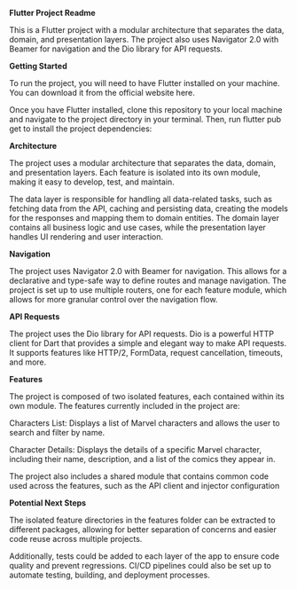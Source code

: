 **Flutter Project Readme**

This is a Flutter project with a modular architecture that separates the data, domain, and presentation layers. The project also uses Navigator 2.0 with Beamer for navigation and the Dio library for API requests.


**Getting Started**

To run the project, you will need to have Flutter installed on your machine. You can download it from the official website here.

Once you have Flutter installed, clone this repository to your local machine and navigate to the project directory in your terminal. Then, run flutter pub get to install the project dependencies:


**Architecture**

The project uses a modular architecture that separates the data, domain, and presentation layers. Each feature is isolated into its own module, making it easy to develop, test, and maintain.

The data layer is responsible for handling all data-related tasks, such as fetching data from the API, caching and persisting data, creating the models for the responses and mapping them to domain entities. 
The domain layer contains all business logic and use cases, while the presentation layer handles UI rendering and user interaction.

**Navigation**

The project uses Navigator 2.0 with Beamer for navigation. This allows for a declarative and type-safe way to define routes and manage navigation. The project is set up to use multiple routers, one for each feature module, which allows for more granular control over the navigation flow.


**API Requests**

The project uses the Dio library for API requests. Dio is a powerful HTTP client for Dart that provides a simple and elegant way to make API requests. It supports features like HTTP/2, FormData, request cancellation, timeouts, and more.


**Features**

The project is composed of two isolated features, each contained within its own module. The features currently included in the project are:

Characters List: Displays a list of Marvel characters and allows the user to search and filter by name.

Character Details: Displays the details of a specific Marvel character, including their name, description, and a list of the comics they appear in.

The project also includes a shared module that contains common code used across the features, such as the API client and injector configuration


**Potential Next Steps**

The isolated feature directories in the features folder can be extracted to different packages, allowing for better separation of concerns and easier code reuse across multiple projects.

Additionally, tests could be added to each layer of the app to ensure code quality and prevent regressions. CI/CD pipelines could also be set up to automate testing, building, and deployment processes.